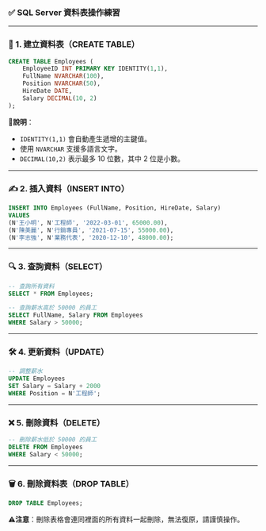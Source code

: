 ### ✅ **SQL Server 資料表操作練習**

---

### 🧱 1. 建立資料表（CREATE TABLE）

```sql
CREATE TABLE Employees (
    EmployeeID INT PRIMARY KEY IDENTITY(1,1),
    FullName NVARCHAR(100),
    Position NVARCHAR(50),
    HireDate DATE,
    Salary DECIMAL(10, 2)
);
```

📌**說明**：

* `IDENTITY(1,1)` 會自動產生遞增的主鍵值。
* 使用 `NVARCHAR` 支援多語言文字。
* `DECIMAL(10,2)` 表示最多 10 位數，其中 2 位是小數。

---

### ✍️ 2. 插入資料（INSERT INTO）

```sql
INSERT INTO Employees (FullName, Position, HireDate, Salary)
VALUES
(N'王小明', N'工程師', '2022-03-01', 65000.00),
(N'陳美麗', N'行銷專員', '2021-07-15', 55000.00),
(N'李志強', N'業務代表', '2020-12-10', 48000.00);
```

---

### 🔍 3. 查詢資料（SELECT）

```sql
-- 查詢所有資料
SELECT * FROM Employees;

-- 查詢薪水高於 50000 的員工
SELECT FullName, Salary FROM Employees
WHERE Salary > 50000;
```

---

### 🛠️ 4. 更新資料（UPDATE）

```sql
-- 調整薪水
UPDATE Employees
SET Salary = Salary + 2000
WHERE Position = N'工程師';
```

---

### ❌ 5. 刪除資料（DELETE）

```sql
-- 刪除薪水低於 50000 的員工
DELETE FROM Employees
WHERE Salary < 50000;
```

---

### 🗑️ 6. 刪除資料表（DROP TABLE）

```sql
DROP TABLE Employees;
```

⚠️**注意**：刪除表格會連同裡面的所有資料一起刪除，無法復原，請謹慎操作。

